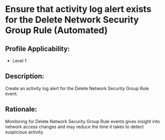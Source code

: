 # Ensure that activity log alert exists for the Delete Network Security Group Rule (Automated)

## Profile Applicability:

- Level 1

## Description:

Create an activity log alert for the Delete Network Security Group Rule event.

## Rationale:

Monitoring for Delete Network Security Group Rule events gives insight into network access changes and may reduce the time it takes to detect suspicious activity.